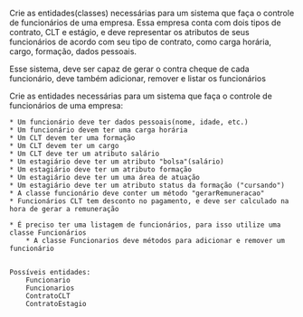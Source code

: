 Crie as entidades(classes) necessárias para um sistema que faça o controle de funcionários de uma empresa. 
Essa empresa conta com dois tipos de contrato, CLT e estágio, e deve representar os atributos de seus funcionários
de acordo com seu tipo de contrato, como carga horária, cargo, formação, dados pessoais.

Esse sistema, deve ser capaz de gerar o contra cheque de cada funcionário, deve também adicionar, remover e listar
os funcionários

Crie as entidades necessárias para um sistema que faça o controle de funcionários de uma empresa:

    * Um funcionário deve ter dados pessoais(nome, idade, etc.)
    * Um funcionário devem ter uma carga horária
    * Um CLT devem ter uma formação
    * Um CLT devem ter um cargo
    * Um CLT deve ter um atributo salário
    * Um estagiário deve ter um atributo "bolsa"(salário)
    * Um estagiário deve ter um atributo formação
    * Um estagiário deve ter um uma área de atuação
    * Um estagiário deve ter um atributo status da formação ("cursando")
    * A classe funcionário deve conter um método "gerarRemuneracao"
    * Funcionários CLT tem desconto no pagamento, e deve ser calculado na hora de gerar a remuneração

    * É preciso ter uma listagem de funcionários, para isso utilize uma classe Funcionários 
        * A classe Funcionarios deve métodos para adicionar e remover um funcionário 


    Possíveis entidades:
        Funcionario
        Funcionarios
        ContratoCLT
        ContratoEstagio